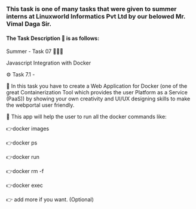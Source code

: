 ### This task is one of many tasks that were given to summer interns at Linuxworld Informatics Pvt Ltd by our belowed Mr. Vimal Daga Sir.

#### The Task Description 📄 is as follows:

Summer - Task 07 👨🏻‍💻

Javascript Integration with Docker

⚙️ Task 7.1 -

📌 In this task you have to create a Web Application for Docker (one of the great Containerization Tool which provides the user 
Platform as a Service (PaaS)) by showing your own creativity and UI/UX designing skills to make the webportal user friendly.

📌 This app will help the user to run all the docker commands like:

  👉docker images
  
  👉docker ps
  
  👉docker run
  
  👉docker rm -f
  
  👉docker exec
  
  👉 add more if you want. (Optional) 



























